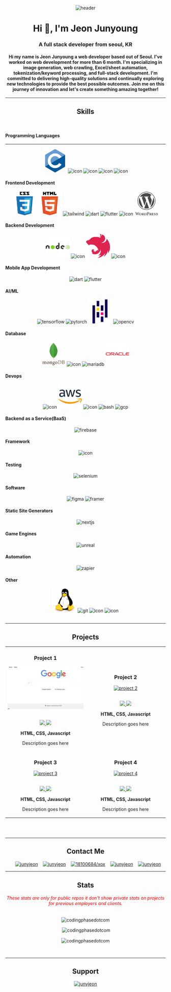 <div align="center"> 
	
![header](https://capsule-render.vercel.app/api?type=rect&color=timeAuto&text=I%20am%20junyjeon&fontAlignY=50&fontSize=40&height=200&stroke=000000&strokeWidth=2)
</div>
<!-- TITLE -->
<h1 align="center">Hi 👋, I'm Jeon Junyoung</h1>
<!-- SUBTITLE -->
<h3 align="center">A full stack developer from seoul, KR</h3>
<!-- WORK -->
<h4 align="center">Hi my name is Jeon Junyoung a web developer based out of Seoul. I've worked on web development for more than 6 month. I'm specializing in image generation, web crawling, Excel/sheet automation, tokenization/keyword processing, and full-stack development. I'm committed to delivering high-quality solutions and continually exploring new technologies to provide the best possible outcomes. Join me on this journey of innovation and let's create something amazing together! </h4>
<hr>

<!-- TECHS -->
<h2 align="center">Skills</h2>
<div align="center">
                <br>
                    <div align="center" >
			<h4 align="left">Programming Languages</h4>
			<hr>
				<img src="https://raw.githubusercontent.com/devicons/devicon/master/icons/c/c-original.svg" alt="c" width="75" height="75"/>
                		<img src="https://techstack-generator.vercel.app/cpp-icon.svg" alt="icon" width="75" height="75" />
				<img src="https://techstack-generator.vercel.app/python-icon.svg" alt="icon" width="75" height="75" />
				<img src="https://techstack-generator.vercel.app/js-icon.svg" alt="icon" width="75" height="75" />
				<img src="https://techstack-generator.vercel.app/ts-icon.svg" alt="icon" width="75" height="75" />
			<h4 align="left">Frontend Development</h4>
				<img src="https://raw.githubusercontent.com/devicons/devicon/master/icons/css3/css3-original-wordmark.svg" alt="css3" width="75" height="75"/>
				<img src="https://raw.githubusercontent.com/devicons/devicon/master/icons/html5/html5-original-wordmark.svg" alt="html5" width="75" height="75"/> 
				<img src="https://www.vectorlogo.zone/logos/tailwindcss/tailwindcss-icon.svg" alt="tailwind" width="75" height="75"/>
				<img src="https://www.vectorlogo.zone/logos/dartlang/dartlang-icon.svg" alt="dart" width="75" height="75"/>
				<img src="https://www.vectorlogo.zone/logos/flutterio/flutterio-icon.svg" alt="flutter" width="75" height="75"/>
				<img src="https://techstack-generator.vercel.app/react-icon.svg" alt="icon" width="75" height="75" />
                		<img src="https://raw.githubusercontent.com/devicons/devicon/1119b9f84c0290e0f0b38982099a2bd027a48bf1/icons/wordpress/wordpress-plain-wordmark.svg" alt="css3" width="75" height="75"/>
			<h4 align="left">Backend Development</h4>
				<img src="https://raw.githubusercontent.com/devicons/devicon/master/icons/nodejs/nodejs-original-wordmark.svg" alt="nodejs" width="75" height="75"/>
				<img src="https://techstack-generator.vercel.app/nginx-icon.svg" alt="icon" width="75" height="75" />
				<img src="https://raw.githubusercontent.com/devicons/devicon/master/icons/nestjs/nestjs-plain.svg" alt="nestjs" width="75" height="75"/>
				<img src="https://techstack-generator.vercel.app/restapi-icon.svg" alt="icon" width="75" height="75" />
			<h4 align="left">Mobile App Development</h4>
				<img src="https://www.vectorlogo.zone/logos/dartlang/dartlang-icon.svg" alt="dart" width="75" height="75"/>
				<img src="https://www.vectorlogo.zone/logos/flutterio/flutterio-icon.svg" alt="flutter" width="75" height="75"/>
			<h4 align="left">AI/ML</h4>
				<img src="https://www.vectorlogo.zone/logos/tensorflow/tensorflow-icon.svg" alt="tensorflow" width="75" height="75"/>
				<img src="https://www.vectorlogo.zone/logos/pytorch/pytorch-icon.svg" alt="pytorch" width="75" height="75"/>
				<img src="https://raw.githubusercontent.com/devicons/devicon/2ae2a900d2f041da66e950e4d48052658d850630/icons/pandas/pandas-original.svg" alt="pandas" width="75" height="75"/>
				<img src="https://www.vectorlogo.zone/logos/opencv/opencv-icon.svg" alt="opencv" width="75" height="75"/>
			<h4 align="left">Database</h4>
				<img src="https://raw.githubusercontent.com/devicons/devicon/master/icons/mongodb/mongodb-original-wordmark.svg" alt="mongodb" width="75" height="75"/> 
				<img src="https://techstack-generator.vercel.app/mysql-icon.svg" alt="icon" width="75" height="75" />
				<img src="https://www.vectorlogo.zone/logos/mariadb/mariadb-icon.svg" alt="mariadb" width="75" height="75"/>
				<img src="https://raw.githubusercontent.com/devicons/devicon/master/icons/oracle/oracle-original.svg" alt="oracle" width="75" height="75"/>
			<h4 align="left">Devops</h4>
				<img src="https://techstack-generator.vercel.app/aws-icon.svg" alt="icon" width="75" height="75" />
				<img src="https://raw.githubusercontent.com/devicons/devicon/master/icons/amazonwebservices/amazonwebservices-original-wordmark.svg" alt="aws" width="75" height="75"/>
				<img src="https://techstack-generator.vercel.app/docker-icon.svg" alt="icon" width="75" height="75" />
				<img src="https://www.vectorlogo.zone/logos/gnu_bash/gnu_bash-icon.svg" alt="bash" width="75" height="75"/>
				<img src="https://www.vectorlogo.zone/logos/google_cloud/google_cloud-icon.svg" alt="gcp" width="75" height="75"/>
			<h4 align="left">Backend as a Service(BaaS)</h4>
				<img src="https://www.vectorlogo.zone/logos/firebase/firebase-icon.svg" alt="firebase" width="75" height="75"/>
			<h4 align="left">Framework</h4>
				<img src="https://techstack-generator.vercel.app/django-icon.svg" alt="icon" width="75" height="75" />
			<h4 align="left">Testing</h4>
				<img src="https://raw.githubusercontent.com/detain/svg-logos/780f25886640cef088af994181646db2f6b1a3f8/svg/selenium-logo.svg" alt="selenium" width="75" height="75"/>
			<h4 align="left">Software</h4>
                		<img src="https://www.vectorlogo.zone/logos/figma/figma-icon.svg" alt="figma" width="75" height="75"/> 
				<img src="https://www.vectorlogo.zone/logos/framer/framer-icon.svg" alt="framer" width="75" height="75"/>
			<h4 align="left">Static Site Generators</h4>
				<img src="https://cdn.worldvectorlogo.com/logos/nextjs-2.svg" alt="nextjs" width="75" height="75"/>
			<h4 align="left">Game Engines</h4>
				<img src="https://raw.githubusercontent.com/kenangundogan/fontisto/036b7eca71aab1bef8e6a0518f7329f13ed62f6b/icons/svg/brand/unreal-engine.svg" alt="unreal" width="75" height="75"/>
			<h4 align="left">Automation</h4>
				<img src="https://www.vectorlogo.zone/logos/zapier/zapier-icon.svg" alt="zapier" width="75" height="75"/>
			<h4 align="left">Other</h4>
				<img src="https://raw.githubusercontent.com/devicons/devicon/master/icons/linux/linux-original.svg" alt="linux" width="75" height="75"/>
				<img src="https://www.vectorlogo.zone/logos/git-scm/git-scm-icon.svg" alt="git" width="75" height="75"/>
				<img src="https://techstack-generator.vercel.app/github-icon.svg" alt="icon" width="75" height="75" />
				<img src="https://techstack-generator.vercel.app/prettier-icon.svg" alt="icon" width="75" height="75" />
		    </div>
</div>

<br>
<hr>

<!-- PROJECTS -->

<h2 align="center">Projects</h2>
<div align="center">
	<table>
		<tr>
			<td width="50%">
				<h3 align="center">Project 1</h3>
				<div align="center">  
					<a href='https://google.com' target="_blank">
						<img src="https://github.com/codingphasedotcom/codingphasedotcom/blob/main/assets/project1.jpg?raw=true" alt="project 1" height="100%" />
					</a>
					<br>
					<br>
					<p>
						<a href="https://github.com/codingphasedotcom/nextjslanding" target="_blank">
							<img src="https://img.shields.io/badge/Repo-lightgrey?style=for-the-badge&logo=github"/>
						</a>  
						<a href="https://google.com" target="_blank">
              <img src="https://img.shields.io/badge/Live-lightgrey?style=for-the-badge&color=0892d0"/>
						</a>
					</p>
					<p><strong>HTML, CSS, Javascript</strong></p>
          <p>
						Description goes here
					</p>
				</div>
			</td>
			<td width="50%">
				<h3 align="center">Project 2</h3>
				<div align="center" >  
					<a href='https://codingphase.com' target="_blank">
						<img src="https://raw.githubusercontent.com/joesantosgarcia/joesantosgarcia/main/assets/projectthumb.jpg" alt="project 2" height="100%" />
					</a>
					<br>
					<br>
					<p>
						<a href="https://codingphase.com" target="_blank">
							<img src="https://img.shields.io/badge/Repo-lightgrey?style=for-the-badge&logo=github"/>
						</a>  
						<a href="https://codingphase.com" target="_blank">
							<img src="https://img.shields.io/badge/Live-lightgrey?style=for-the-badge&color=0892d0"/>
						</a>	
					</p>
					 <p><strong>HTML, CSS, Javascript</strong></p>
					<p>Description goes here</p>
				</div>
        </tr>
	    <tr>
            <td width="50%">
                <h3 align="center">Project 3</h3>
                <div align="center" >  
                    <a href='https://codingphase.com' target="_blank">
                        <img src="https://raw.githubusercontent.com/joesantosgarcia/joesantosgarcia/main/assets/projectthumb.jpg" alt="project 3" height="100%" />
                    </a>
                    <br>
                    <br>
                    <p>
                        <a href="https://codingphase.com" target="_blank">
							<img src="https://img.shields.io/badge/Repo-lightgrey?style=for-the-badge&logo=github"/>
						</a>  
						<a href="https://codingphase.com" target="_blank">
							<img src="https://img.shields.io/badge/Live-lightgrey?style=for-the-badge&color=0892d0"/>
						</a>
                    </p>
                    <p><strong>HTML, CSS, Javascript</strong></p>
		    <p>Description goes here</p>
                </div>
            </td>
            <td width="50%">
                <h3 align="center">Project 4</h3>
                <div align="center">  
                    <a href='https://img.shields.io/badge/Live-lightgrey?style=for-the-badge&color=0892d0' target="_blank">
                        <img src="https://raw.githubusercontent.com/joesantosgarcia/joesantosgarcia/main/assets/projectthumb.jpg" alt="project 4" height="100%" />
                    </a>
                    <br>
                    <br>
                    <p>
                        <a href="https://codingphase.com" target="_blank">
							<img src="https://img.shields.io/badge/Repo-lightgrey?style=for-the-badge&logo=github"/>
						</a>  
						<a href="https://codingphase.com" target="_blank">
							<img src="https://img.shields.io/badge/Live-lightgrey?style=for-the-badge&color=0892d0"/>
						</a>	
                    </p>
                    <p><strong>HTML, CSS, Javascript</strong></p>
		    <p>Description goes here</p>
                </div>	
            </td>
        </tr>
	</table>
</div>
<br>
<br>
<hr>


<!-- SOCIALS -->

<h2 align="center">Contact Me</h2>
<p align="center">
	&nbsp&nbsp&nbsp
	<a href="https://twitter.com/Xox23780581" target="blank"><img align="center" src="https://raw.githubusercontent.com/rahuldkjain/github-profile-readme-generator/master/src/images/icons/Social/twitter.svg" alt="junyjeon" height="30" width="40" /></a>&nbsp&nbsp&nbsp
<a href="https://linkedin.com/in/junyjeon" target="blank"><img align="center" src="https://raw.githubusercontent.com/rahuldkjain/github-profile-readme-generator/master/src/images/icons/Social/linked-in-alt.svg" alt="junyjeon" height="30" width="40" /></a>&nbsp&nbsp&nbsp
<a href="https://stackoverflow.com/users/18100684/xox" target="blank"><img align="center" src="https://raw.githubusercontent.com/rahuldkjain/github-profile-readme-generator/master/src/images/icons/Social/stack-overflow.svg" alt="18100684/xox" height="30" width="40" /></a>&nbsp&nbsp&nbsp
<a href="https://instagram.com/juny._.jeon" target="blank"><img align="center" src="https://raw.githubusercontent.com/rahuldkjain/github-profile-readme-generator/master/src/images/icons/Social/instagram.svg" alt="junyjeon" height="30" width="40" /></a>&nbsp&nbsp&nbsp
<a href="https://www.youtube.com/playlist?list=PLSxQBcJsXJum8Uaqmiv4U_XIEZVQyJuiG" target="blank"><img align="center" src="https://raw.githubusercontent.com/rahuldkjain/github-profile-readme-generator/master/src/images/icons/Social/youtube.svg" alt="junyjeon" height="30" width="40" /></a>
</p>

<hr>


<!-- STATS -->
<div align="center" margin="100px 0 0 0">

<h2 align="center">Stats</h2>
<h6 style="color:red">These stats are only for public repos it don't show private stats on projects for previous employers and clients.</h6>

  <p><img align="center" src="https://github-readme-stats.vercel.app/api/top-langs?username=junyjeon&show_icons=true&locale=en&layout=compact" alt="codingphasedotcom" /></p>

  <p>&nbsp;<img align="center" src="https://github-readme-stats.vercel.app/api?username=junyjeon&show_icons=true&locale=en" alt="codingphasedotcom" /></p>

  <p><img align="center" src="https://github-readme-streak-stats.herokuapp.com/?user=junyjeon&" alt="codingphasedotcom" /></p>
</div>
<br>

<!-- SUPPORT -->

<hr>
<h2 align="center">Support</h3>
	<p align="center">
		<a href="https://www.buymeacoffee.com/junyjeon"><img src="https://cdn.buymeacoffee.com/buttons/v2/default-yellow.png" alt="junyjeon" height="50" width="210"/></a>
	</p>

<!--
**junyjeon/junyjeon** is a ✨ _special_ ✨ repository because its `README.md` (this file) appears on your GitHub profile.

Here are some ideas to get you started:

- 🔭 I’m currently working on ...
- 🌱 I’m currently learning ...
- 👯 I’m looking to collaborate on ...
- 🤔 I’m looking for help with ...
- 💬 Ask me about ...
- 📫 How to reach me: ...
- 😄 Pronouns: ...
- ⚡ Fun fact: ...
-->

